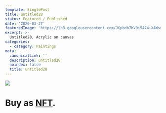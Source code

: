 ```yaml
---
template: SinglePost
title: untitled28
status: Featured / Published
date: '2020-03-27'
featuredImage: 'https://lh3.googleusercontent.com/JGpbdb7hV0i5474-XAWsx3sUNREF3w6LjBO41uzBmM-GnNRTjf6f_ZWeByIy3iig6HcdGN4dg-nYUakdhc7FpXqXmbOHAIQ1btlpTw=w600'
excerpt: >-
  Untitled28, Acrylic on canvas
categories:
  - category: Paintings
meta:
  canonicalLink: ''
  description: untitled28
  noindex: false
  title: untitled28
---
```

![](https://lh3.googleusercontent.com/JGpbdb7hV0i5474-XAWsx3sUNREF3w6LjBO41uzBmM-GnNRTjf6f_ZWeByIy3iig6HcdGN4dg-nYUakdhc7FpXqXmbOHAIQ1btlpTw=w600)

# Buy as **[NFT](https://opensea.io/assets/0x495f947276749ce646f68ac8c248420045cb7b5e/62039412101769961261145110206393106663163125283349866564998716401409564082177)**.
